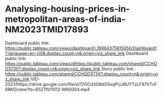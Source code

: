 # Analysing-housing-prices-in-metropolitan-areas-of-india-NM2023TMID17893
Dashboard public link:  https://public.tableau.com/views/dashboard1_16964375815050/Dashboard1?:language=en-US&:display_count=n&:origin=viz_share_link
Dashboard public link: https://public.tableau.com/views/dhttps://public.tableau.com/shared/CCHQD373X?:display_count=n&:origin=viz_share_link
Story public link : https://public.tableau.com/shared/CCHQD373X?:display_count=n&:origin=viz_share_link
VID-20231https://drive.google.com/file/d/17OCd3Q9dO5xqPUJ8UYTzLF87VTvF68KO/view?ts=6527fb11012-WA0004.mp4
